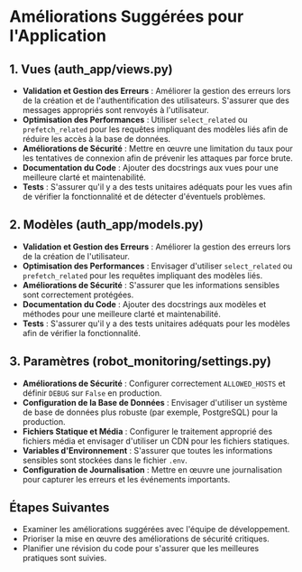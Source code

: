 # Améliorations Suggérées pour l'Application

## 1. Vues (auth_app/views.py)
- **Validation et Gestion des Erreurs** : Améliorer la gestion des erreurs lors de la création et de l'authentification des utilisateurs. S'assurer que des messages appropriés sont renvoyés à l'utilisateur.
- **Optimisation des Performances** : Utiliser `select_related` ou `prefetch_related` pour les requêtes impliquant des modèles liés afin de réduire les accès à la base de données.
- **Améliorations de Sécurité** : Mettre en œuvre une limitation du taux pour les tentatives de connexion afin de prévenir les attaques par force brute.
- **Documentation du Code** : Ajouter des docstrings aux vues pour une meilleure clarté et maintenabilité.
- **Tests** : S'assurer qu'il y a des tests unitaires adéquats pour les vues afin de vérifier la fonctionnalité et de détecter d'éventuels problèmes.

## 2. Modèles (auth_app/models.py)
- **Validation et Gestion des Erreurs** : Améliorer la gestion des erreurs lors de la création de l'utilisateur.
- **Optimisation des Performances** : Envisager d'utiliser `select_related` ou `prefetch_related` pour les requêtes impliquant des modèles liés.
- **Améliorations de Sécurité** : S'assurer que les informations sensibles sont correctement protégées.
- **Documentation du Code** : Ajouter des docstrings aux modèles et méthodes pour une meilleure clarté et maintenabilité.
- **Tests** : S'assurer qu'il y a des tests unitaires adéquats pour les modèles afin de vérifier la fonctionnalité.

## 3. Paramètres (robot_monitoring/settings.py)
- **Améliorations de Sécurité** : Configurer correctement `ALLOWED_HOSTS` et définir `DEBUG` sur `False` en production.
- **Configuration de la Base de Données** : Envisager d'utiliser un système de base de données plus robuste (par exemple, PostgreSQL) pour la production.
- **Fichiers Statique et Média** : Configurer le traitement approprié des fichiers média et envisager d'utiliser un CDN pour les fichiers statiques.
- **Variables d'Environnement** : S'assurer que toutes les informations sensibles sont stockées dans le fichier `.env`.
- **Configuration de Journalisation** : Mettre en œuvre une journalisation pour capturer les erreurs et les événements importants.

## Étapes Suivantes
- Examiner les améliorations suggérées avec l'équipe de développement.
- Prioriser la mise en œuvre des améliorations de sécurité critiques.
- Planifier une révision du code pour s'assurer que les meilleures pratiques sont suivies.
